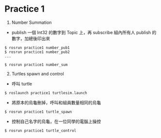 # Practice 1

1. Number Summation
- publish 一個 Int32 的數字到 Topic 上，再 subscribe 組內所有人 publish 的數字，加總後印出來

```
$ rosrun practice1 number_pub1
$ rosrun practice1 number_pub2
...

$ rosrun practice1 number_sum
```

2. Turtles spawn and control
- 呼叫 turtle
```
$ roslaunch practice1 turtlesim.launch
```
- 將原本的烏龜刪掉，呼叫和組員數量相同的烏龜
```
$ rosrun practice1 turtle_spawn
```
- 控制自己名字的烏龜，在一位同學的電腦上操控
```
$ rosrun practice1 turtle_control
```

